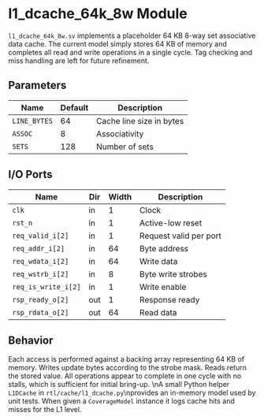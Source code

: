 # l1_dcache_64k_8w Module

`l1_dcache_64k_8w.sv` implements a placeholder 64&nbsp;KB 8-way set associative
data cache. The current model simply stores 64&nbsp;KB of memory and completes
all read and write operations in a single cycle. Tag checking and miss handling
are left for future refinement.

## Parameters

| Name | Default | Description |
|------|---------|-------------|
| `LINE_BYTES` | 64 | Cache line size in bytes |
| `ASSOC` | 8 | Associativity |
| `SETS` | 128 | Number of sets |

## I/O Ports

| Name | Dir | Width | Description |
|------|-----|-------|-------------|
| `clk` | in | 1 | Clock |
| `rst_n` | in | 1 | Active-low reset |
| `req_valid_i[2]` | in | 1 | Request valid per port |
| `req_addr_i[2]` | in | 64 | Byte address |
| `req_wdata_i[2]` | in | 64 | Write data |
| `req_wstrb_i[2]` | in | 8 | Byte write strobes |
| `req_is_write_i[2]` | in | 1 | Write enable |
| `rsp_ready_o[2]` | out | 1 | Response ready |
| `rsp_rdata_o[2]` | out | 64 | Read data |

## Behavior

Each access is performed against a backing array representing 64&nbsp;KB of
memory. Writes update bytes according to the strobe mask. Reads return the
stored value. All operations appear to complete in one cycle with no stalls,
which is sufficient for initial bring-up.
\nA small Python helper `L1DCache` in `rtl/cache/l1_dcache.py`\nprovides an in-memory model used by unit tests. When given a
`CoverageModel` instance it logs cache hits and misses for the L1 level.
